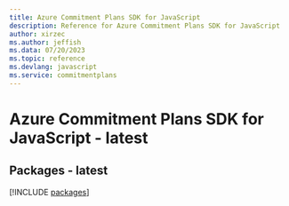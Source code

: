 ```yaml
---
title: Azure Commitment Plans SDK for JavaScript
description: Reference for Azure Commitment Plans SDK for JavaScript
author: xirzec
ms.author: jeffish
ms.data: 07/20/2023
ms.topic: reference
ms.devlang: javascript
ms.service: commitmentplans
---
```

# Azure Commitment Plans SDK for JavaScript - latest
## Packages - latest
[!INCLUDE [packages](commitment-plans-index.md)]